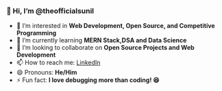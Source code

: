 ### 👋 Hi, I’m @theofficialsunil  
- 👀 I’m interested in **Web Development, Open Source, and Competitive Programming**  
- 🌱 I’m currently learning **MERN Stack,DSA and Data Science**  
- 💞️ I’m looking to collaborate on **Open Source Projects and Web Development**  
- 📫 How to reach me: [LinkedIn](https://www.linkedin.com/in/sunil-n-03b163320)
- 😄 Pronouns: **He/Him**  
- ⚡ Fun fact: **I love debugging more than coding! 😆**
